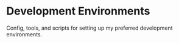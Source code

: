 # Development Environments
Config, tools, and scripts for setting up my preferred development environments.